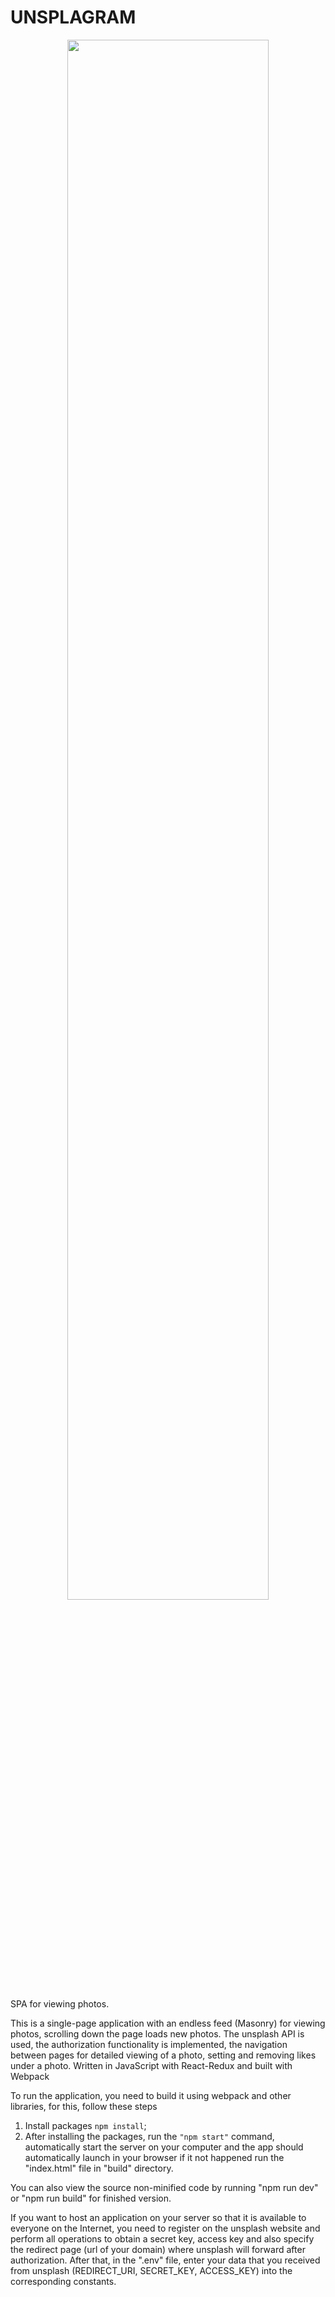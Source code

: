 # UNSPLAGRAM

<p align="center"><img src="https://media.giphy.com/media/lyA06NQPPiEsmjXLkT/giphy.gif" width="80%"></p>

SPA for viewing photos.

This is a single-page application with an endless feed (Masonry) for viewing photos, scrolling down the page loads new photos. The unsplash API is used, the authorization functionality is implemented, the navigation between pages for detailed viewing of a photo, setting and removing likes under a photo. Written in JavaScript with React-Redux and built with Webpack

To run the application, you need to build it using webpack and other libraries, for this, follow these steps
1. Install packages <code>npm install</code>;
2. After installing the packages, run the <code>"npm start"</code> command, automatically start the server on your computer and the app should automatically launch in your browser if it not happened run the "index.html" file in "build" directory.

You can also view the source non-minified code by running "npm run dev" or "npm run build" for finished version.

If you want to host an application on your server so that it is available to everyone on the Internet, you need to register on the unsplash website and perform all operations to obtain a secret key, access key and also specify the redirect page (url of your domain) where unsplash will forward after authorization. After that, in the ".env" file, enter your data that you received from unsplash (REDIRECT_URI, SECRET_KEY, ACCESS_KEY) into the corresponding constants.

